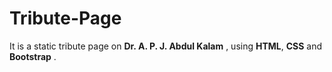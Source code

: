# Tribute-Page
It is a static tribute page on __Dr. A. P. J. Abdul Kalam__ , using __HTML__, __CSS__ and __Bootstrap__ .
